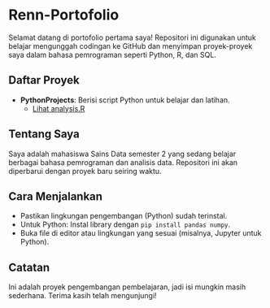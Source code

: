 # Renn-Portofolio

Selamat datang di portofolio pertama saya! Repositori ini digunakan untuk belajar mengunggah codingan ke GitHub dan menyimpan proyek-proyek saya dalam bahasa pemrograman seperti Python, R, dan SQL.

## Daftar Proyek
- **PythonProjects**: Berisi script Python untuk belajar dan latihan.
  - [Lihat analysis.R](PythonProjects/script1.py)

## Tentang Saya
Saya adalah mahasiswa Sains Data semester 2 yang sedang belajar berbagai bahasa pemrograman dan analisis data. Repositori ini akan diperbarui dengan proyek baru seiring waktu.

## Cara Menjalankan
- Pastikan lingkungan pengembangan (Python) sudah terinstal.
- Untuk Python: Instal library dengan `pip install pandas numpy`.
- Buka file di editor atau lingkungan yang sesuai (misalnya, Jupyter untuk Python).

## Catatan
Ini adalah proyek pengembangan pembelajaran, jadi isi mungkin masih sederhana. Terima kasih telah mengunjungi!
